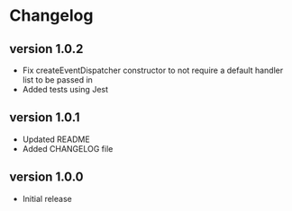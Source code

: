 # Changelog

## version 1.0.2

* Fix createEventDispatcher constructor to not require a default handler list to be passed in
* Added tests using Jest

## version 1.0.1

* Updated README
* Added CHANGELOG file


## version 1.0.0

* Initial release

